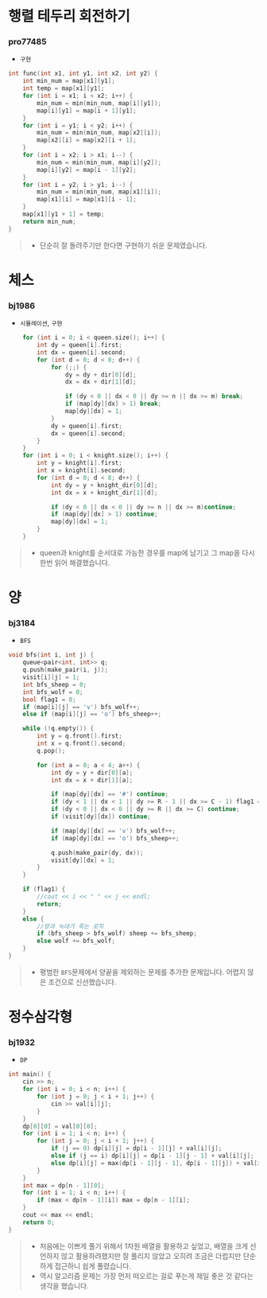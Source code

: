 ﻿
# 행렬 테두리 회전하기
### pro77485
+ `구현`
```c++
int func(int x1, int y1, int x2, int y2) {
    int min_num = map[x1][y1];
    int temp = map[x1][y1];
    for (int i = x1; i < x2; i++) {
        min_num = min(min_num, map[i][y1]);
        map[i][y1] = map[i + 1][y1];
    }
    for (int i = y1; i < y2; i++) {
        min_num = min(min_num, map[x2][i]);
        map[x2][i] = map[x2][i + 1];
    }
    for (int i = x2; i > x1; i--) {
        min_num = min(min_num, map[i][y2]);
        map[i][y2] = map[i - 1][y2];
    }
    for (int i = y2; i > y1; i--) {
        min_num = min(min_num, map[x1][i]);
        map[x1][i] = map[x1][i - 1];
    }
    map[x1][y1 + 1] = temp;
    return min_num;
}
```
>-  단순히 잘 돌려주기만 한다면 구현하기 쉬운 문제였습니다.


# 체스
### bj1986
- `시뮬레이션`, `구현`

```c++
	for (int i = 0; i < queen.size(); i++) {
		int dy = queen[i].first;
		int dx = queen[i].second;
		for (int d = 0; d < 8; d++) {
			for (;;) {
				dy = dy + dir[0][d];
				dx = dx + dir[1][d];

				if (dy < 0 || dx < 0 || dy >= n || dx >= m) break;
				if (map[dy][dx] > 1) break;
				map[dy][dx] = 1;
			}
			dy = queen[i].first;
			dx = queen[i].second;
		}
	}
	for (int i = 0; i < knight.size(); i++) {
		int y = knight[i].first;
		int x = knight[i].second;
		for (int d = 0; d < 8; d++) {
			int dy = y + knight_dir[0][d];
			int dx = x + knight_dir[1][d];

			if (dy < 0 || dx < 0 || dy >= n || dx >= m)continue;
			if (map[dy][dx] > 1) continue;
			map[dy][dx] = 1;
		}
	}
```
> - queen과 knight를 순서대로 가능한 경우를 map에 남기고 그 map을 다시한번 읽어 해결했습니다.


# 양
### bj3184
- `BFS`
```c++
void bfs(int i, int j) {
	queue<pair<int, int>> q;
	q.push(make_pair(i, j));
	visit[i][j] = 1;
	int bfs_sheep = 0;
	int bfs_wolf = 0;
	bool flag1 = 0;
	if (map[i][j] == 'v') bfs_wolf++;
	else if (map[i][j] == 'o') bfs_sheep++;

	while (!q.empty()) {
		int y = q.front().first;
		int x = q.front().second;
		q.pop();

		for (int a = 0; a < 4; a++) {
			int dy = y + dir[0][a];
			int dx = x + dir[1][a];

			if (map[dy][dx] == '#') continue;
			if (dy < 1 || dx < 1 || dy >= R - 1 || dx >= C - 1) flag1 = 1;
			if (dy < 0 || dx < 0 || dy >= R || dx >= C) continue;
			if (visit[dy][dx]) continue;

			if (map[dy][dx] == 'v') bfs_wolf++;
			if (map[dy][dx] == 'o') bfs_sheep++;

			q.push(make_pair(dy, dx));
			visit[dy][dx] = 1;
		}
	}

	if (flag1) {
		//cout << i << " " << j << endl;
		return;
	}
	else {
		//양과 늑대가 죽는 로직
		if (bfs_sheep > bfs_wolf) sheep += bfs_sheep;
		else wolf += bfs_wolf;
	}
}
```
> - 평범한 `BFS`문제에서 양끝을 제외하는 문제를 추가한 문제입니다. 어렵지 않은 조건으로 신선했습니다.


# 정수삼각형
### bj1932
- `DP`
```c++
int main() {
	cin >> n;
	for (int i = 0; i < n; i++) {
		for (int j = 0; j < i + 1; j++) {
			cin >> val[i][j];
		}
	}
	dp[0][0] = val[0][0];
	for (int i = 1; i < n; i++) {
		for (int j = 0; j < i + 1; j++) {
			if (j == 0) dp[i][j] = dp[i - 1][j] + val[i][j];
			else if (j == i) dp[i][j] = dp[i - 1][j - 1] + val[i][j];
			else dp[i][j] = max(dp[i - 1][j - 1], dp[i - 1][j]) + val[i][j];
		}
	}
	int max = dp[n - 1][0];
	for (int i = 1; i < n; i++) {
		if (max < dp[n - 1][i]) max = dp[n - 1][i];
	}
	cout << max << endl;
	return 0;
}
```
>- 처음에는 이쁘게 풀기 위해서 1차원 배열을 활용하고 싶었고, 배열을 크게 선언하지 않고 활용하려했지만 잘 풀리지 않았고 오히려 조금은 더럽지만 단순하게 접근하니 쉽게 풀렸습니다.
>- 역시 알고리즘 문제는 가장 먼저 떠오르는 걸로 푸는게 제일 좋은 것 같다는 생각을 했습니다.

